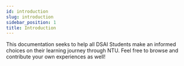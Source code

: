 ```yaml
---
id: introduction
slug: introduction
sidebar_position: 1
title: Introduction
---
```


This documentation seeks to help all DSAI Students make an informed choices on their learning journey through NTU. Feel free to browse and contribute your own experiences as well!
